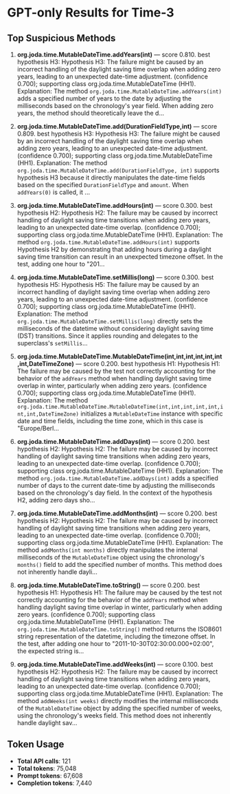 # GPT-only Results for Time-3

## Top Suspicious Methods

1. **org.joda.time.MutableDateTime.addYears(int)** — score 0.810. best hypothesis H3: Hypothesis H3: The failure might be caused by an incorrect handling of the daylight saving time overlap when adding zero years, leading to an unexpected date-time adjustment. (confidence 0.700); supporting class org.joda.time.MutableDateTime (HH1).
    Explanation: The method `org.joda.time.MutableDateTime.addYears(int)` adds a specified number of years to the date by adjusting the milliseconds based on the chronology's year field. When adding zero years, the method should theoretically leave the d...

2. **org.joda.time.MutableDateTime.add(DurationFieldType,int)** — score 0.809. best hypothesis H3: Hypothesis H3: The failure might be caused by an incorrect handling of the daylight saving time overlap when adding zero years, leading to an unexpected date-time adjustment. (confidence 0.700); supporting class org.joda.time.MutableDateTime (HH1).
    Explanation: The method `org.joda.time.MutableDateTime.add(DurationFieldType, int)` supports hypothesis H3 because it directly manipulates the date-time fields based on the specified `DurationFieldType` and `amount`. When `addYears(0)` is called, it ...

3. **org.joda.time.MutableDateTime.addHours(int)** — score 0.300. best hypothesis H2: Hypothesis H2: The failure may be caused by incorrect handling of daylight saving time transitions when adding zero years, leading to an unexpected date-time overlap. (confidence 0.700); supporting class org.joda.time.MutableDateTime (HH1).
    Explanation: The method `org.joda.time.MutableDateTime.addHours(int)` supports Hypothesis H2 by demonstrating that adding hours during a daylight saving time transition can result in an unexpected timezone offset. In the test, adding one hour to "201...

4. **org.joda.time.MutableDateTime.setMillis(long)** — score 0.300. best hypothesis H5: Hypothesis H5: The failure may be caused by an incorrect handling of daylight saving time overlap when adding zero years, leading to an unexpected date-time adjustment. (confidence 0.700); supporting class org.joda.time.MutableDateTime (HH1).
    Explanation: The method `org.joda.time.MutableDateTime.setMillis(long)` directly sets the milliseconds of the datetime without considering daylight saving time (DST) transitions. Since it applies rounding and delegates to the superclass's `setMillis`...

5. **org.joda.time.MutableDateTime.MutableDateTime(int,int,int,int,int,int,int,DateTimeZone)** — score 0.200. best hypothesis H1: Hypothesis H1: The failure may be caused by the test not correctly accounting for the behavior of the `addYears` method when handling daylight saving time overlap in winter, particularly when adding zero years. (confidence 0.700); supporting class org.joda.time.MutableDateTime (HH1).
    Explanation: The method `org.joda.time.MutableDateTime.MutableDateTime(int,int,int,int,int,int,int,DateTimeZone)` initializes a `MutableDateTime` instance with specific date and time fields, including the time zone, which in this case is "Europe/Berl...

6. **org.joda.time.MutableDateTime.addDays(int)** — score 0.200. best hypothesis H2: Hypothesis H2: The failure may be caused by incorrect handling of daylight saving time transitions when adding zero years, leading to an unexpected date-time overlap. (confidence 0.700); supporting class org.joda.time.MutableDateTime (HH1).
    Explanation: The method `org.joda.time.MutableDateTime.addDays(int)` adds a specified number of days to the current date-time by adjusting the milliseconds based on the chronology's day field. In the context of the hypothesis H2, adding zero days sho...

7. **org.joda.time.MutableDateTime.addMonths(int)** — score 0.200. best hypothesis H2: Hypothesis H2: The failure may be caused by incorrect handling of daylight saving time transitions when adding zero years, leading to an unexpected date-time overlap. (confidence 0.700); supporting class org.joda.time.MutableDateTime (HH1).
    Explanation: The method `addMonths(int months)` directly manipulates the internal milliseconds of the `MutableDateTime` object using the chronology's `months()` field to add the specified number of months. This method does not inherently handle dayli...

8. **org.joda.time.MutableDateTime.toString()** — score 0.200. best hypothesis H1: Hypothesis H1: The failure may be caused by the test not correctly accounting for the behavior of the `addYears` method when handling daylight saving time overlap in winter, particularly when adding zero years. (confidence 0.700); supporting class org.joda.time.MutableDateTime (HH1).
    Explanation: The `org.joda.time.MutableDateTime.toString()` method returns the ISO8601 string representation of the datetime, including the timezone offset. In the test, after adding one hour to "2011-10-30T02:30:00.000+02:00", the expected string is...

9. **org.joda.time.MutableDateTime.addWeeks(int)** — score 0.100. best hypothesis H2: Hypothesis H2: The failure may be caused by incorrect handling of daylight saving time transitions when adding zero years, leading to an unexpected date-time overlap. (confidence 0.700); supporting class org.joda.time.MutableDateTime (HH1).
    Explanation: The method `addWeeks(int weeks)` directly modifies the internal milliseconds of the `MutableDateTime` object by adding the specified number of weeks, using the chronology's weeks field. This method does not inherently handle daylight sav...


## Token Usage

- **Total API calls**: 121
- **Total tokens**: 75,048
- **Prompt tokens**: 67,608
- **Completion tokens**: 7,440

